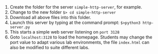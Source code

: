 1. Create the folder for the server `simple-http-server`, for example.
2. Change to the new folder `$> cd simple-http-server` 
3. Download all above files into this folder.
4. Launch this server by typing at the command prompt:
`$>python3 http-server.py`
5. This starts a simple web server listening on `port 3128`
6. Goto `localhost:3128` to load the homepage. 
Students may change the port value to adapt various lab environments, the file `index.html` can also be modified to suite different labs.

